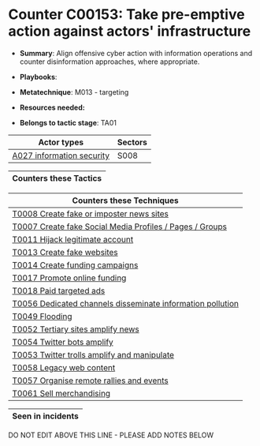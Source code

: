 # Counter C00153: Take pre-emptive action against actors' infrastructure

* **Summary**: Align offensive cyber action with information operations and counter disinformation approaches, where appropriate.

* **Playbooks**: 

* **Metatechnique**: M013 - targeting

* **Resources needed:** 

* **Belongs to tactic stage**: TA01


| Actor types | Sectors |
| ----------- | ------- |
| [A027 information security](../actortypes/A027.md) | S008 |



| Counters these Tactics |
| ---------------------- |



| Counters these Techniques |
| ------------------------- |
| [T0008 Create fake or imposter news sites](../techniques/T0008.md) |
| [T0007 Create fake Social Media Profiles / Pages / Groups](../techniques/T0007.md) |
| [T0011 Hijack legitimate account](../techniques/T0011.md) |
| [T0013 Create fake websites](../techniques/T0013.md) |
| [T0014 Create funding campaigns](../techniques/T0014.md) |
| [T0017 Promote online funding](../techniques/T0017.md) |
| [T0018 Paid targeted ads](../techniques/T0018.md) |
| [T0056 Dedicated channels disseminate information pollution](../techniques/T0056.md) |
| [T0049 Flooding](../techniques/T0049.md) |
| [T0052 Tertiary sites amplify news](../techniques/T0052.md) |
| [T0054 Twitter bots amplify](../techniques/T0054.md) |
| [T0053 Twitter trolls amplify and manipulate](../techniques/T0053.md) |
| [T0058 Legacy web content](../techniques/T0058.md) |
| [T0057 Organise remote rallies and events](../techniques/T0057.md) |
| [T0061 Sell merchandising](../techniques/T0061.md) |



| Seen in incidents |
| ----------------- |


DO NOT EDIT ABOVE THIS LINE - PLEASE ADD NOTES BELOW